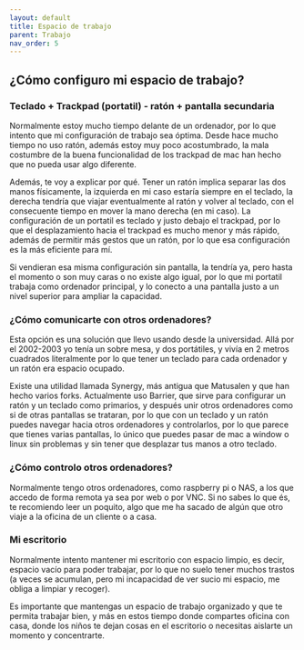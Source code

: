 ```yaml
---
layout: default
title: Espacio de trabajo
parent: Trabajo
nav_order: 5
---
```


## ¿Cómo configuro mi espacio de trabajo?
### Teclado + Trackpad (portatil) - ratón + pantalla secundaria
Normalmente estoy mucho tiempo delante de un ordenador, por lo que intento que mi configuración de trabajo sea óptima. Desde hace mucho tiempo no uso ratón, además estoy muy poco acostumbrado, la mala costumbre de la buena funcionalidad de los trackpad de mac han hecho que no pueda usar algo diferente.

Además, te voy a explicar por qué. Tener un ratón implica separar las dos manos físicamente, la izquierda en mi caso estaría siempre en el teclado, la derecha tendría que viajar eventualmente al ratón y volver al teclado, con el consecuente tiempo en mover la mano derecha (en mi caso). La configuración de un portatil es teclado y justo debajo el trackpad, por lo que el desplazamiento hacia el trackpad es mucho menor y más rápido, además de permitir más gestos que un ratón, por lo que esa configuración es la más eficiente para mí.

Si vendieran esa misma configuración sin pantalla, la tendría ya, pero hasta el momento o son muy caras o no existe algo igual, por lo que mi portatil trabaja como ordenador principal, y lo conecto a una pantalla justo a un nivel superior para ampliar la capacidad.

### ¿Cómo comunicarte con otros ordenadores?
Esta opción es una solución que llevo usando desde la universidad. Allá por el 2002-2003 yo tenía un sobre mesa, y dos portátiles, y vivía en 2 metros cuadrados literalmente por lo que tener un teclado para cada ordenador y un ratón era espacio ocupado.

Existe una utilidad llamada Synergy, más antigua que Matusalen y que han hecho varios forks. Actualmente uso Barrier, que sirve para configurar un ratón y un teclado como primarios, y después unir otros ordenadores como si de otras pantallas se trataran, por lo que con un teclado y un ratón puedes navegar hacia otros ordenadores y controlarlos, por lo que parece que tienes varias pantallas, lo único que puedes pasar de mac a window o linux sin problemas y sin tener que desplazar tus manos a otro teclado.

### ¿Cómo controlo otros ordenadores?
Normalmente tengo otros ordenadores, como raspberry pi o NAS, a los que accedo de forma remota ya sea por web o por VNC. Si no sabes lo que és, te recomiendo leer un poquito, algo que me ha sacado de algún que otro viaje a la oficina de un cliente o a casa.

### Mi escritorio
Normalmente intento mantener mi escritorio con espacio limpio, es decir, espacio vacío para poder trabajar, por lo que no suelo tener muchos trastos (a veces se acumulan, pero mi incapacidad de ver sucio mi espacio, me obliga a limpiar y recoger).

Es importante que mantengas un espacio de trabajo organizado y que te permita trabajar bien, y más en estos tiempo donde compartes oficina con casa, donde los niños te dejan cosas en el escritorio o necesitas aislarte un momento y concentrarte.
